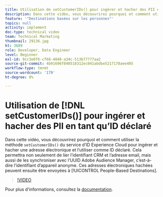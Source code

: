 ```yaml
---
title: Utilisation de setCustomerIDs() pour ingérer et hacher des PII en tant qu’ID déclaré
description: Dans cette vidéo, vous découvrirez pourquoi et comment utiliser la méthode setCustomerIDs() du service d’ID Experience Cloud pour ingérer et hacher une adresse électronique et l’utiliser comme ID déclaré. Cela permettra non seulement de lier l’identifiant CRM et l’adresse email, mais aussi de les synchroniser avec l’UUID Adobe Audience Manager, c’est-à-dire l’identifiant d’appareil anonyme. Ces adresses électroniques hachées peuvent ensuite être envoyées vers des destinations basées sur les personnes.
feature: '"Destinations basées sur les personnes"'
topics: null
activity: implement
doc-type: technical video
team: Technical Marketing
thumbnail: 29136.jpg
kt: 3689
role: Developer, Data Engineer
level: Beginner
exl-id: 9cc3e0f6-cf68-4048-a34c-513b77777aa2
source-git-commit: 4b91696f840518312ec041abdbe5217178aee405
workflow-type: tm+mt
source-wordcount: '179'
ht-degree: 0%

---
```


# Utilisation de [!DNL setCustomerIDs()] pour ingérer et hacher des PII en tant qu’ID déclaré

Dans cette vidéo, vous découvrirez pourquoi et comment utiliser la méthode `setCustomerIDs()` du service d’ID Experience Cloud pour ingérer et hacher une adresse électronique et l’utiliser comme ID déclaré. Cela permettra non seulement de lier l’identifiant CRM et l’adresse email, mais aussi de les synchroniser avec l’UUID Adobe Audience Manager, c’est-à-dire l’identifiant d’appareil anonyme. Ces adresses électroniques hachées peuvent ensuite être envoyées à [!UICONTROL People-Based Destinations].

>[!VIDEO](https://video.tv.adobe.com/v/29136/?quality=12)

Pour plus d’informations, consultez la [documentation](https://docs.adobe.com/content/help/en/id-service/using/reference/hashing-support.html).
